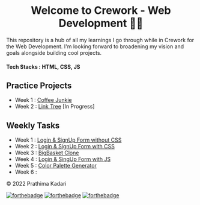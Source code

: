 <div align="center">
  <h1>Welcome to Crework - Web Development 👋🎲</h1>
</div>

This repository is a hub of all my learnings I go through while in Crework for the Web Development. I'm looking forward to broadening my vision and goals alongside building cool projects.

#### Tech Stacks : HTML, CSS, JS

<h2>Practice Projects</H2>

- Week 1 : [Coffee Junkie](https://github.com/prathimacode-hub/Crework-Web-Development/tree/main/Practice%20Projects/Coffee%20Junkie)
- Week 2 : [Link Tree](https://github.com/prathimacode-hub/Crework-Web-Development/tree/main/Practice%20Projects/LinkTree) [In Progress]

<h2>Weekly Tasks</h2>

- Week 1 : [Login & SignUp Form without CSS](https://github.com/prathimacode-hub/Crework-Web-Development/tree/main/Weekly%20Tasks/Week1%20-%20Login%20%26%20Sign%20Up%20without%20CSS)
- Week 2 : [Login & SignUp Form with CSS](https://github.com/prathimacode-hub/Crework-Web-Development/tree/main/Weekly%20Tasks/Week2%20-%20Login%20%26%20Sign%20Up%20with%20CSS)
- Week 3 : [BigBasket Clone](https://github.com/prathimacode-hub/Crework-Web-Development/tree/main/Weekly%20Tasks/Week3%20-%20BigBasket%20Clone)
- Week 4 : [Login & SingUp Form with JS](https://github.com/prathimacode-hub/Crework-Web-Development/tree/main/Weekly%20Tasks/Week4%20-%20Login%20%26%20SignUp%20form%20with%20JS)
- Week 5 : [Color Palette Generator](https://github.com/prathimacode-hub/Crework-Web-Development/tree/main/Weekly%20Tasks/Week5%20-%20Random%20Color%20Palette%20Generator)
- Week 6 : []()


© 2022 Prathima Kadari


[![forthebadge](https://forthebadge.com/images/badges/built-with-love.svg)](https://forthebadge.com) [![forthebadge](https://forthebadge.com/images/badges/built-by-developers.svg)](https://forthebadge.com) [![forthebadge](https://forthebadge.com/images/badges/built-with-swag.svg)](https://forthebadge.com) 
